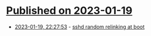 # [Published on 2023-01-19](index.md)

* [2023-01-19, 22:27:53](https://lobste.rs/s/zv3hmn/sshd_random_relinking_at_boot) - [sshd random relinking at boot](https://undeadly.org/cgi?action=article;sid=20230119075627)
